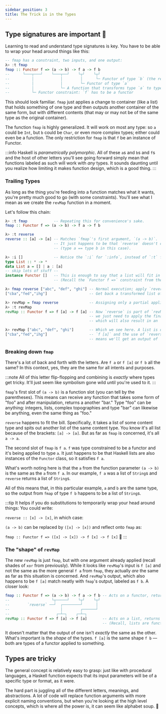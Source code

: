 ```yaml
---
sidebar_position: 3
title: The Trick is in the Types
---
```


## Type signatures are important 🔑

Learning to read and understand type signatures is key. You have to be able to wrap your head around things like this:

```haskell
-- fmap has a constraint, two inputs, and one output:
λ> :t fmap
fmap :: Functor f => (a -> b) -> f a -> f b
--      └───┬───┘    └───┬──┘    └┬┘    └┬┘
--          │            │        │      └─ Functor of type `b` (the result)
--          │            │        └─ Functor of type `a`
--          │            └─ A function that transforms type `a` to type `b`
--          └─ Functor constraint: `f` has to be a functor
```

This should look familiar. `fmap` just applies a change to container (like a list) that holds something of one type and then outputs another container of the same form, but with different contents (that may or may not be of the same type as the original container).

The function `fmap` is highly generalized. It will work on most any type: so `a` could be `Int`, but `b` could be `Char`, or even more complex types; either could even be a function. The only restriction for `fmap` is that `f` be an instance of Functor.

:::info
Haskell is _parametrically polymorphic_. All of these `a`s and `b`s and `f`s and the host of other letters you'll see going forward simply mean that functions labeled as such will work with _any_ types. It sounds daunting until you realize how limiting it makes function design, which is a good thing.
:::



### Trailing Types

As long as the thing you're feeding into a function matches what it wants, you're pretty much good to go (with some constraints). You'll see what I mean as we create the `revMap` function in a moment.

Let's follow this chain:

```haskell
λ> :t fmap            -- Repeating this for convenience's sake.
fmap :: Functor f => (a -> b) -> f a -> f b

λ> :t reverse
reverse :: [a] -> [a] -- Matches `fmap`'s first argument, `(a -> b)`.
                      -- It just happens to be that `reverse` doesn't change the type.
                      -- (type a == type b in this case).

λ> :i []              -- Notice the `:i` for `:info`, instead of `:t` for `:type`.
type List :: * -> *
data List a = [] | a : [a]
-- skip lots of stuff --
instance Functor []   -- This is enough to say that a list will fit in with `f a`.
                      -- (Recall the `Functor f =>` constraint from the signature).

λ> fmap reverse ["abc", "def", "ghi"] -- Normal execution; apply `reverse` to list of `Strings`.
["cba","fed","ihg"]                   -- Get back a transformed list of `Strings`.

λ> revMap = fmap reverse              -- Assigning only a partial application.
λ> :t revMap
revMap :: Functor f => f [a] -> f [a] -- Now `reverse` is part of `revMap`, so
                                      -- we just need to apply the final `f a`
                                      -- which will also result in an `f a`

λ> revMap ["abc", "def", "ghi"]       -- Which we see here. A list is of type
["cba","fed","ihg"]                   -- `f [a]` and the use of `reverse`
                                      -- means we'll get an output of `f [a]` as well.
```

### Breaking down `fmap`

There's a lot of back and forth with the letters. Are `f a` or `f [a]` or `f b` all the same? In this context, yes, they are the same for all intents and purposes.

:::note
All of this letter flip-flopping and combining is _exactly_ where types get tricky. It'll just seem like symbolism gone wild until you're used to it.
:::



`fmap`'s first slot of `(a -> b)` is a function slot (you can tell by the parentheses). This means can receive any function that takes some form of "foo" and after manipulation, returns a another "bar." Type "foo" can be anything: integers, lists, complex topographies and type "bar" can likewise be anything, even the same thing as "foo."

`reverse` happens to fit the bill. Specifically, it takes a list of some content type and spits out another list of the same content type. You know it's all list because of the brackets: `[a] -> [a]`. But as far as `fmap` is concerned, it's all `a -> a`.

The second slot of `fmap` is `f a`. `f` was type constrained to be a functor and it's being applied to type `a`. It just happens to be that Haskell lists are also instances of the `Functor` class, so it satisfies `f a`.

What's worth noting here is that the `a` from the function parameter `(a -> b)` is the same as the `a` from `f a`. In our example, `f a` was a list of `String`s and `reverse` returns a list of `String`s.

All of this means that, in this particular example, `a` and `b` are the same type, so the output from `fmap` of type `f b` happens to be a list of `String`s. 

:::tip
It helps if you do substitutions to temporarily wrap your head around things:
You could write:

`reverse :: [x] -> [x]`, in which case:

`(a -> b)` can be replaced by `([x] -> [x])` and reflect onto `fmap` as:

`fmap :: Functor f => ([x] -> [x]) -> f [x] -> f [x]` 🍻
:::

### The "shape" of `revMap`
The new `revMap` is just `fmap`, but with one argument already applied (recall shades of `xor` from previously). While it looks like `revMap`'s input is `f [a]` and not the same as the more general `f a` from `fmap`, they actually _are_ the same as far as this situation is concerned. And `revMap`'s output, which also happens to be `f [a]` match neatly with `fmap`'s output, labeled as `f b`. A closer look:

```haskell
fmap :: Functor f => (a -> b) -> f a -> f b -- Acts on a functor, returns a functor.
--                   └┬─────┘    └┬┘    └┬┘
--        `reverse` ──┘  ┌────────┘      │
--                       │        ┌──────┘
--                     ┌─┴─┐    ┌─┴─┐
revMap :: Functor f => f [a] -> f [a]       -- Acts on a list, returns a list.
                                            -- (Recall, lists are functors).
```
It doesn't matter that the output of one isn't _exactly_ the same as the other. What's important is the _shape_ of the types. `f [a]` is the same shape `f b` &mdash; both are types of a functor applied to something.

## Types are tricky

The general concept is relatively easy to grasp: just like with procedural languages, a Haskell function expects that its input parameters will be of a specific type or format, as it were.

The hard part is juggling all of the different letters, meanings, and abstractions. A lot of code will replace function arguments with more explicit naming conventions, but when you're looking at the high level concepts, which is where all the power is, it can seem like alphabet soup. 🔡

